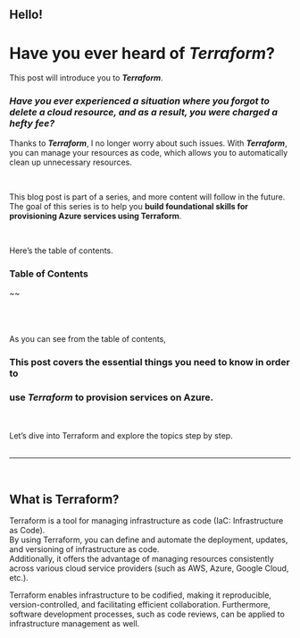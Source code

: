 ## Hello!  
# Have you ever heard of *Terraform*?  
This post will introduce you to ***Terraform***.  

### *Have you ever experienced a situation where you forgot to delete a cloud resource, and as a result, you were charged a hefty fee?* 

Thanks to ***Terraform***, I no longer worry about such issues. With ***Terraform***, you can manage your resources as code, which allows you to automatically clean up unnecessary resources.  

<br>
  
This blog post is part of a series, and more content will follow in the future.  
The goal of this series is to help you **build foundational skills for provisioning Azure services using Terraform**.  

<br> 
  
Here’s the table of contents.  
  
### Table of Contents  
~~
  


<br> <br>    
As you can see from the table of contents,
### This post covers the essential things you need to know in order to 
### use ***Terraform*** to provision services on Azure.    

<br> <br>
Let’s dive into Terraform and explore the topics step by step.    
<br>
***
<br>

## What is Terraform?

Terraform is a tool for managing infrastructure as code (IaC: Infrastructure as Code).  
By using Terraform, you can define and automate the deployment, updates, and versioning of infrastructure as code.  
Additionally, it offers the advantage of managing resources consistently across various cloud service providers (such as AWS, Azure, Google Cloud, etc.).

Terraform enables infrastructure to be codified, making it reproducible, version-controlled, and facilitating efficient collaboration. Furthermore, software development processes, such as code reviews, can be applied to infrastructure management as well.


